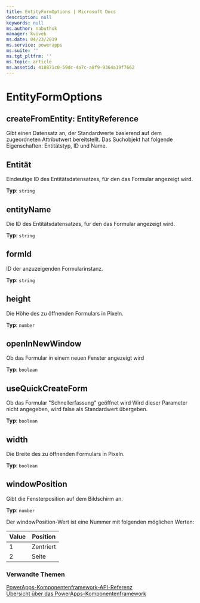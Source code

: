 ```yaml
---
title: EntityFormOptions | Microsoft Docs
description: null
keywords: null
ms.author: nabuthuk
manager: kvivek
ms.date: 04/23/2019
ms.service: powerapps
ms.suite: ''
ms.tgt_pltfrm: ''
ms.topic: article
ms.assetid: 418871c0-59dc-4a7c-a8f9-9364a19f7662
---
```

# <a name="entityformoptions"></a>EntityFormOptions

## <a name="createfromentity-entityreference"></a>createFromEntity: EntityReference

Gibt einen Datensatz an, der Standardwerte basierend auf dem zugeordneten Attributwert bereitstellt. Das Suchobjekt hat folgende Eigenschaften: Entitätstyp, ID und Name.

## <a name="entity"></a>Entität

Eindeutige ID des Entitätsdatensatzes, für den das Formular angezeigt wird. 

**Typ**: `string`

## <a name="entityname"></a>entityName

Die ID des Entitätsdatensatzes, für den das Formular angezeigt wird. 

**Typ**: `string`

## <a name="formid"></a>formId

ID der anzuzeigenden Formularinstanz.

**Typ**: `string`

## <a name="height"></a>height

Die Höhe des zu öffnenden Formulars in Pixeln.

**Typ**: `number`

## <a name="openinnewwindow"></a>openInNewWindow

Ob das Formular in einem neuen Fenster angezeigt wird

**Typ**: `boolean`

## <a name="usequickcreateform"></a>useQuickCreateForm

Ob das Formular "Schnellerfassung" geöffnet wird Wird dieser Parameter nicht angegeben, wird false als Standardwert übergeben. 

**Typ**: `boolean`

## <a name="width"></a>width

Die Breite des zu öffnenden Formulars in Pixeln.

**Typ**: `boolean`

## <a name="windowposition"></a>windowPosition

Gibt die Fensterposition auf dem Bildschirm an.

**Typ**: `number`

Der windowPosition-Wert ist eine Nummer mit folgenden möglichen Werten:

|Value|Position|
|---|---|
|1|Zentriert|
|2|Seite|


### <a name="related-topics"></a>Verwandte Themen

[PowerApps-Komponentenframework-API-Referenz](../reference/index.md)<br/>
[Übersicht über das PowerApps-Komponentenframework](../overview.md)